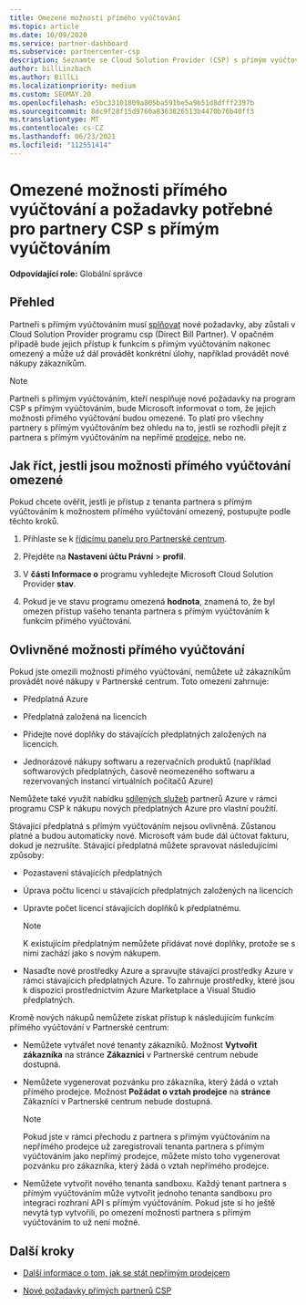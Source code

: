 ```yaml
---
title: Omezené možnosti přímého vyúčtování
ms.topic: article
ms.date: 10/09/2020
ms.service: partner-dashboard
ms.subservice: partnercenter-csp
description: Seznamte se Cloud Solution Provider (CSP) s přímým vyúčtováním od partnerů a zjistěte, jak se vyhnout omezení možností. Zjistěte, jestli jsou vaše možnosti omezené.
author: billLinzbach
ms.author: BillLi
ms.localizationpriority: medium
ms.custom: SEOMAY.20
ms.openlocfilehash: e5bc33101809a805ba591be5a9b51d8dfff2397b
ms.sourcegitcommit: 8dc9f28f15d9760a8363826513b4470b76b40ff3
ms.translationtype: MT
ms.contentlocale: cs-CZ
ms.lasthandoff: 06/23/2021
ms.locfileid: "112551414"
---
```

# <a name="restricted-direct-bill-capabilities-and-the-requirements-needed-for-csp-direct-bill-partners"></a>Omezené možnosti přímého vyúčtování a požadavky potřebné pro partnery CSP s přímým vyúčtováním

**Odpovídající role:** Globální správce

## <a name="overview"></a>Přehled

Partneři s přímým vyúčtováním musí [splňovat](direct-partner-new-requirements.md) nové požadavky, aby zůstali v Cloud Solution Provider programu csp (Direct Bill Partner). V opačném případě bude jejich přístup k funkcím s přímým vyúčtováním nakonec omezený a může už dál provádět konkrétní úlohy, například provádět nové nákupy zákazníkům.

> [!Note]
> Partneři s přímým vyúčtováním, kteří nesplňuje nové požadavky na program CSP s přímým vyúčtováním, bude Microsoft informovat o tom, že jejich možnosti přímého vyúčtování budou omezené. To platí pro všechny partnery s přímým vyúčtováním bez ohledu na to, jestli se rozhodli přejít z partnera s přímým vyúčtováním na nepřímé [prodejce,](transition-direct-to-indirect.md) nebo ne.  

## <a name="how-to-tell-if-your-direct-bill-capabilities-has-been-restricted"></a>Jak říct, jestli jsou možnosti přímého vyúčtování omezené

Pokud chcete ověřit, jestli je přístup z tenanta partnera s přímým vyúčtováním k možnostem přímého vyúčtování omezený, postupujte podle těchto kroků.

1. Přihlaste se k [řídicímu panelu pro Partnerské centrum](https://partner.microsoft.com/dashboard).

2. Přejděte na **Nastavení účtu Právní**  >  **profil**.

3. V **části Informace o** programu vyhledejte Microsoft Cloud Solution Provider **stav**.

4. Pokud je ve stavu programu omezená **hodnota**, znamená to, že byl omezen přístup vašeho tenanta partnera s přímým vyúčtováním k funkcím přímého vyúčtování.

## <a name="affected-direct-bill-capabilities"></a>Ovlivněné možnosti přímého vyúčtování

Pokud jste omezili možnosti přímého vyúčtování, nemůžete už zákazníkům provádět nové nákupy v Partnerské centrum. Toto omezení zahrnuje:

- Předplatná Azure

- Předplatná založená na licencích

- Přidejte nové doplňky do stávajících předplatných založených na licencích.

- Jednorázové nákupy softwaru a rezervačních produktů (například softwarových předplatných, časově neomezeného softwaru a rezervovaných instancí virtuálních počítačů Azure)

Nemůžete také využít nabídku [sdílených služeb](shared-services.md) partnerů Azure v rámci programu CSP k nákupu nových předplatných Azure pro vlastní použití.

Stávající předplatná s přímým vyúčtováním nejsou ovlivněná. Zůstanou platné a budou automaticky nové. Microsoft vám bude dál účtovat fakturu, dokud je nezrušíte. Stávající předplatná můžete spravovat následujícími způsoby:

- Pozastavení stávajících předplatných

- Úprava počtu licencí u stávajících předplatných založených na licencích

- Upravte počet licencí stávajících doplňků k předplatnému. 

    >[!Note]
    >K existujícím předplatným nemůžete přidávat nové doplňky, protože se s nimi zachází jako s novým nákupem.

- Nasaďte nové prostředky Azure a spravujte stávající prostředky Azure v rámci stávajících předplatných Azure. To zahrnuje prostředky, které jsou k dispozici prostřednictvím Azure Marketplace a Visual Studio předplatných.

Kromě nových nákupů nemůžete získat přístup k následujícím funkcím přímého vyúčtování v Partnerské centrum:

- Nemůžete vytvářet nové tenanty zákazníků. Možnost **Vytvořit zákazníka** na stránce **Zákazníci** v Partnerské centrum nebude dostupná.

- Nemůžete vygenerovat pozvánku pro zákazníka, který žádá o vztah přímého prodejce. Možnost **Požádat o vztah prodejce** na **stránce** Zákazníci v Partnerské centrum nebude dostupná.

    >[!NOTE]
    >Pokud jste v rámci přechodu z partnera s přímým vyúčtováním na nepřímého prodejce už zaregistrovali tenanta partnera s přímým vyúčtováním jako nepřímý prodejce, můžete místo toho vygenerovat pozvánku pro zákazníka, který žádá o vztah nepřímého prodejce.

- Nemůžete vytvořit nového tenanta sandboxu. Každý tenant partnera s přímým vyúčtováním může vytvořit jednoho tenanta sandboxu pro integraci rozhraní API s přímým vyúčtováním. Pokud jste si ho ještě nevytá typ vytvořili, po omezení možností partnera s přímým vyúčtováním to už není možné.  

## <a name="next-steps"></a>Další kroky

- [Další informace o tom, jak se stát nepřímým prodejcem](https://assetsprod.microsoft.com/csp-directbill-to-indirect-transition.pdf)

- [Nové požadavky přímých partnerů CSP](direct-partner-new-requirements.md)
